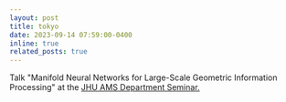 ```yaml
---
layout: post
title: tokyo
date: 2023-09-14 07:59:00-0400
inline: true
related_posts: true
---
```


Talk "Manifold Neural Networks for Large-Scale Geometric Information Processing" at the <a href="https://engineering.jhu.edu/ams/events/">JHU AMS Department Seminar.</a>

